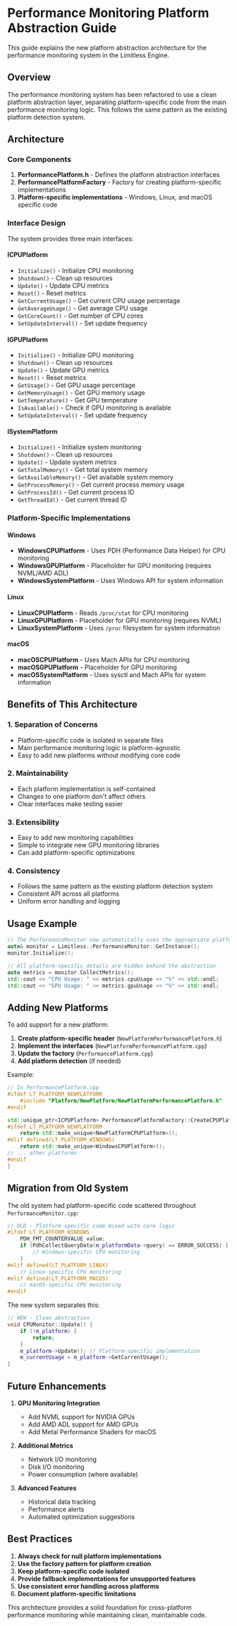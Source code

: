 # Performance Monitoring Platform Abstraction Guide

This guide explains the new platform abstraction architecture for the performance monitoring system in the Limitless Engine.

## Overview

The performance monitoring system has been refactored to use a clean platform abstraction layer, separating platform-specific code from the main performance monitoring logic. This follows the same pattern as the existing platform detection system.

## Architecture

### Core Components

1. **PerformancePlatform.h** - Defines the platform abstraction interfaces
2. **PerformancePlatformFactory** - Factory for creating platform-specific implementations
3. **Platform-specific implementations** - Windows, Linux, and macOS specific code

### Interface Design

The system provides three main interfaces:

#### ICPUPlatform
- `Initialize()` - Initialize CPU monitoring
- `Shutdown()` - Clean up resources
- `Update()` - Update CPU metrics
- `Reset()` - Reset metrics
- `GetCurrentUsage()` - Get current CPU usage percentage
- `GetAverageUsage()` - Get average CPU usage
- `GetCoreCount()` - Get number of CPU cores
- `SetUpdateInterval()` - Set update frequency

#### IGPUPlatform
- `Initialize()` - Initialize GPU monitoring
- `Shutdown()` - Clean up resources
- `Update()` - Update GPU metrics
- `Reset()` - Reset metrics
- `GetUsage()` - Get GPU usage percentage
- `GetMemoryUsage()` - Get GPU memory usage
- `GetTemperature()` - Get GPU temperature
- `IsAvailable()` - Check if GPU monitoring is available
- `SetUpdateInterval()` - Set update frequency

#### ISystemPlatform
- `Initialize()` - Initialize system monitoring
- `Shutdown()` - Clean up resources
- `Update()` - Update system metrics
- `GetTotalMemory()` - Get total system memory
- `GetAvailableMemory()` - Get available system memory
- `GetProcessMemory()` - Get current process memory usage
- `GetProcessId()` - Get current process ID
- `GetThreadId()` - Get current thread ID

### Platform-Specific Implementations

#### Windows
- **WindowsCPUPlatform** - Uses PDH (Performance Data Helper) for CPU monitoring
- **WindowsGPUPlatform** - Placeholder for GPU monitoring (requires NVML/AMD ADL)
- **WindowsSystemPlatform** - Uses Windows API for system information

#### Linux
- **LinuxCPUPlatform** - Reads `/proc/stat` for CPU monitoring
- **LinuxGPUPlatform** - Placeholder for GPU monitoring (requires NVML)
- **LinuxSystemPlatform** - Uses `/proc` filesystem for system information

#### macOS
- **macOSCPUPlatform** - Uses Mach APIs for CPU monitoring
- **macOSGPUPlatform** - Placeholder for GPU monitoring
- **macOSSystemPlatform** - Uses sysctl and Mach APIs for system information

## Benefits of This Architecture

### 1. **Separation of Concerns**
- Platform-specific code is isolated in separate files
- Main performance monitoring logic is platform-agnostic
- Easy to add new platforms without modifying core code

### 2. **Maintainability**
- Each platform implementation is self-contained
- Changes to one platform don't affect others
- Clear interfaces make testing easier

### 3. **Extensibility**
- Easy to add new monitoring capabilities
- Simple to integrate new GPU monitoring libraries
- Can add platform-specific optimizations

### 4. **Consistency**
- Follows the same pattern as the existing platform detection system
- Consistent API across all platforms
- Uniform error handling and logging

## Usage Example

```cpp
// The PerformanceMonitor now automatically uses the appropriate platform implementation
auto& monitor = Limitless::PerformanceMonitor::GetInstance();
monitor.Initialize();

// All platform-specific details are hidden behind the abstraction
auto metrics = monitor.CollectMetrics();
std::cout << "CPU Usage: " << metrics.cpuUsage << "%" << std::endl;
std::cout << "GPU Usage: " << metrics.gpuUsage << "%" << std::endl;
```

## Adding New Platforms

To add support for a new platform:

1. **Create platform-specific header** (`NewPlatformPerformancePlatform.h`)
2. **Implement the interfaces** (`NewPlatformPerformancePlatform.cpp`)
3. **Update the factory** (`PerformancePlatform.cpp`)
4. **Add platform detection** (if needed)

Example:
```cpp
// In PerformancePlatform.cpp
#ifdef LT_PLATFORM_NEWPLATFORM
    #include "Platform/NewPlatform/NewPlatformPerformancePlatform.h"
#endif

std::unique_ptr<ICPUPlatform> PerformancePlatformFactory::CreateCPUPlatform() {
#ifdef LT_PLATFORM_NEWPLATFORM
    return std::make_unique<NewPlatformCPUPlatform>();
#elif defined(LT_PLATFORM_WINDOWS)
    return std::make_unique<WindowsCPUPlatform>();
// ... other platforms
#endif
}
```

## Migration from Old System

The old system had platform-specific code scattered throughout `PerformanceMonitor.cpp`:

```cpp
// OLD - Platform-specific code mixed with core logic
#ifdef LT_PLATFORM_WINDOWS
    PDH_FMT_COUNTERVALUE value;
    if (PdhCollectQueryData(m_platformData->query) == ERROR_SUCCESS) {
        // Windows-specific CPU monitoring
    }
#elif defined(LT_PLATFORM_LINUX)
    // Linux-specific CPU monitoring
#elif defined(LT_PLATFORM_MACOS)
    // macOS-specific CPU monitoring
#endif
```

The new system separates this:

```cpp
// NEW - Clean abstraction
void CPUMonitor::Update() {
    if (!m_platform) {
        return;
    }
    m_platform->Update(); // Platform-specific implementation
    m_currentUsage = m_platform->GetCurrentUsage();
}
```

## Future Enhancements

1. **GPU Monitoring Integration**
   - Add NVML support for NVIDIA GPUs
   - Add AMD ADL support for AMD GPUs
   - Add Metal Performance Shaders for macOS

2. **Additional Metrics**
   - Network I/O monitoring
   - Disk I/O monitoring
   - Power consumption (where available)

3. **Advanced Features**
   - Historical data tracking
   - Performance alerts
   - Automated optimization suggestions

## Best Practices

1. **Always check for null platform implementations**
2. **Use the factory pattern for platform creation**
3. **Keep platform-specific code isolated**
4. **Provide fallback implementations for unsupported features**
5. **Use consistent error handling across platforms**
6. **Document platform-specific limitations**

This architecture provides a solid foundation for cross-platform performance monitoring while maintaining clean, maintainable code. 